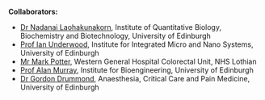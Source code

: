 **Collaborators:**

- [Dr Nadanai Laohakunakorn](https://nadanai263.github.io), Institute of Quantitative Biology, Biochemistry and Biotechnology, University of Edinburgh
- [Prof Ian Underwood](https://www.eng.ed.ac.uk/about/people/prof-ian-underwood), Institute for Integrated Micro and Nano Systems, University of Edinburgh
- [Mr Mark Potter](https://surgery.ed.ac.uk/staff/profiles/mark-potter), Western General Hospital Colorectal Unit, NHS Lothian
- [Prof Alan Murray](https://www.eng.ed.ac.uk/about/people/prof-alan-murray), Institute for Bioengineering, University of Edinburgh
- [Dr Gordon Drummond](https://www.ed.ac.uk/usher/anaesthesia/team-members/honorary-clinical-senior-lecturers/dr-gorndon-drummond), Anaesthesia, Critical Care and Pain Medicine, University of Edinburgh